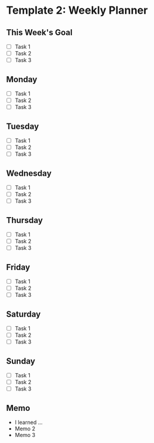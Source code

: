 # Template 2: Weekly Planner

## This Week's Goal

* [ ] Task 1
* [ ] Task 2
* [ ] Task 3

## Monday

* [ ] Task 1
* [ ] Task 2
* [ ] Task 3

## Tuesday

* [ ] Task 1
* [ ] Task 2
* [ ] Task 3

## Wednesday

* [ ] Task 1
* [ ] Task 2
* [ ] Task 3

## Thursday

* [ ] Task 1
* [ ] Task 2
* [ ] Task 3

## Friday

* [ ] Task 1
* [ ] Task 2
* [ ] Task 3

## Saturday

* [ ] Task 1
* [ ] Task 2
* [ ] Task 3

## Sunday

* [ ] Task 1
* [ ] Task 2
* [ ] Task 3

## Memo

* I learned ...
* Memo 2
* Memo 3